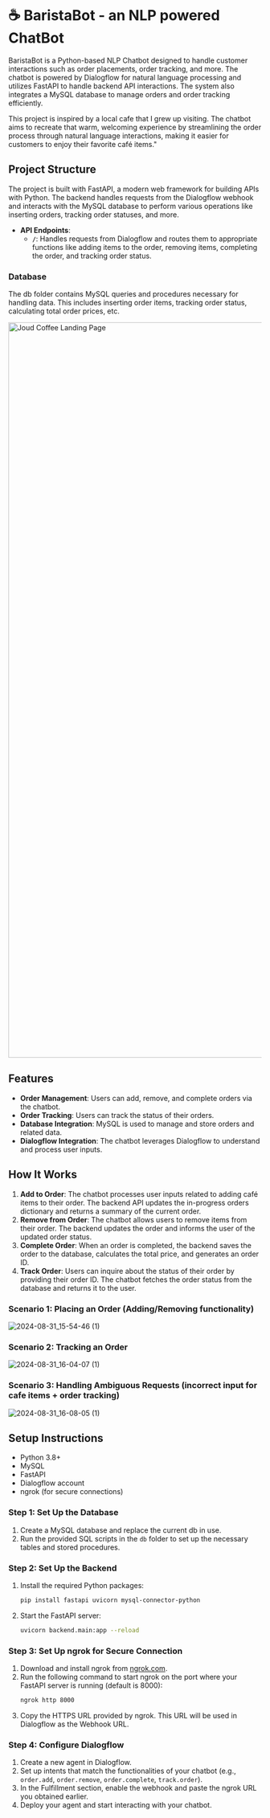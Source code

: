 # ☕️ BaristaBot - an NLP powered ChatBot

BaristaBot is a Python-based NLP Chatbot designed to handle customer interactions such as order placements, order tracking, and more. The chatbot is powered by Dialogflow for natural language processing and utilizes FastAPI to handle backend API interactions. The system also integrates a MySQL database to manage orders and order tracking efficiently.

This project is inspired by a local cafe that I grew up visiting. The chatbot aims to recreate that warm, welcoming experience by streamlining the order process through natural language interactions, making it easier for customers to enjoy their favorite café items."

## Project Structure

The project is built with FastAPI, a modern web framework for building APIs with Python. The backend handles requests from the Dialogflow webhook and interacts with the MySQL database to perform various operations like inserting orders, tracking order statuses, and more.

- **API Endpoints**:
  - **`/`**: Handles requests from Dialogflow and routes them to appropriate functions like adding items to the order, removing items, completing the order, and tracking order status.

### Database

The db folder contains MySQL queries and procedures necessary for handling data. This includes inserting order items, tracking order status, calculating total order prices, etc.

<img width="1464" alt="Joud Coffee Landing Page" src="https://github.com/user-attachments/assets/c04fbb00-4f16-48cd-a9b1-bfbd6cb19a01">


## Features

- **Order Management**: Users can add, remove, and complete orders via the chatbot.
- **Order Tracking**: Users can track the status of their orders.
- **Database Integration**: MySQL is used to manage and store orders and related data.
- **Dialogflow Integration**: The chatbot leverages Dialogflow to understand and process user inputs.

## How It Works

1. **Add to Order**: The chatbot processes user inputs related to adding café items to their order. The backend API updates the in-progress orders dictionary and returns a summary of the current order.
2. **Remove from Order**: The chatbot allows users to remove items from their order. The backend updates the order and informs the user of the updated order status.
3. **Complete Order**: When an order is completed, the backend saves the order to the database, calculates the total price, and generates an order ID.
4. **Track Order**: Users can inquire about the status of their order by providing their order ID. The chatbot fetches the order status from the database and returns it to the user.

### Scenario 1: Placing an Order (Adding/Removing functionality)
![2024-08-31_15-54-46 (1)](https://github.com/user-attachments/assets/8834f1f6-5431-4780-9e59-edb79a0c3646)

### Scenario 2: Tracking an Order
![2024-08-31_16-04-07 (1)](https://github.com/user-attachments/assets/43d518b2-4d68-492c-9a9c-7c58bc712f37)

### Scenario 3: Handling Ambiguous Requests (incorrect input for cafe items + order tracking)
![2024-08-31_16-08-05 (1)](https://github.com/user-attachments/assets/6c47273b-9551-456b-9e4b-d1a4ad4bce5e)



## Setup Instructions

- Python 3.8+
- MySQL
- FastAPI
- Dialogflow account
- ngrok (for secure connections)

### Step 1: Set Up the Database

1. Create a MySQL database and replace the current db in use.
2. Run the provided SQL scripts in the `db` folder to set up the necessary tables and stored procedures.

### Step 2: Set Up the Backend

1. Install the required Python packages:
   ```bash
   pip install fastapi uvicorn mysql-connector-python
   ```
2. Start the FastAPI server:
   ```bash
   uvicorn backend.main:app --reload
   ```

### Step 3: Set Up ngrok for Secure Connection

1. Download and install ngrok from [ngrok.com](https://ngrok.com/).
2. Run the following command to start ngrok on the port where your FastAPI server is running (default is 8000):
   ```bash
   ngrok http 8000
   ```
3. Copy the HTTPS URL provided by ngrok. This URL will be used in Dialogflow as the Webhook URL.

### Step 4: Configure Dialogflow

1. Create a new agent in Dialogflow.
2. Set up intents that match the functionalities of your chatbot (e.g., `order.add`, `order.remove`, `order.complete`, `track.order`).
3. In the Fulfillment section, enable the webhook and paste the ngrok URL you obtained earlier.
4. Deploy your agent and start interacting with your chatbot.
